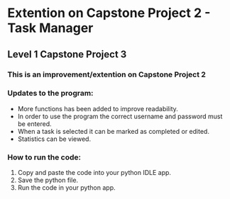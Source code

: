 # Extention on Capstone Project 2 - Task Manager
## Level 1 Capstone Project 3

### **This is an improvement/extention on Capstone Project 2**

### **Updates to the program:**
- More functions has been added to improve readability.
- In order to use the program the correct username and password must be entered.
- When a task is selected it can be marked as completed or edited.
- Statistics can be viewed.

### **How to run the code:**
1. Copy and paste the code into your python IDLE app.
2. Save the python file.
3. Run the code in your python app.
